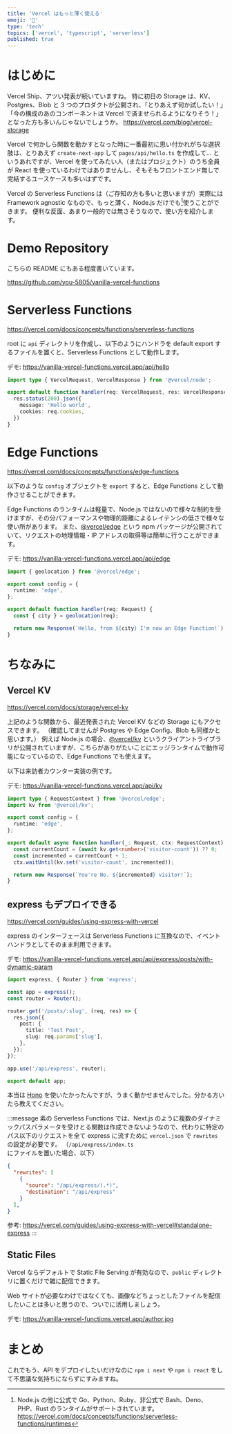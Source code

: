```yaml
---
title: 'Vercel はもっと薄く使える'
emoji: '🍦'
type: 'tech'
topics: ['vercel', 'typescript', 'serverless']
published: true
---
```


# はじめに

Vercel Ship、アツい発表が続いていますね。
特に初日の Storage は、KV、Postgres、Blob と 3 つのプロダクトが公開され、「とりあえず何か試したい！」「今の構成のあのコンポーネントは Vercel で済ませられるようになりそう！」となった方も多いんじゃないでしょうか。
https://vercel.com/blog/vercel-storage

Vercel で何かしら関数を動かすとなった時に一番最初に思い付かれがちな選択肢は、とりあえず `create-next-app` して `pages/api/hello.ts` を作成して... というあれですが、Vercel を使ってみたい人（またはプロジェクト）のうち全員が React を使っているわけではありませんし、そもそもフロントエンド無しで完結するユースケースも多いはずです。

Vercel の Serverless Functions は（ご存知の方も多いと思いますが）実際には Framework agnostic なもので、もっと薄く、Node.js だけでも[^1]使うことができます。
便利な反面、あまり一般的では無さそうなので、使い方を紹介します。

# Demo Repository

こちらの README にもある程度書いています。

https://github.com/you-5805/vanilla-vercel-functions

# Serverless Functions

https://vercel.com/docs/concepts/functions/serverless-functions

root に `api` ディレクトリを作成し、以下のようにハンドラを default export するファイルを置くと、Serverless Functions として動作します。

デモ: https://vanilla-vercel-functions.vercel.app/api/hello

```ts:api/hello.ts
import type { VercelRequest, VercelResponse } from '@vercel/node';

export default function handler(req: VercelRequest, res: VercelResponse) {
  res.status(200).json({
    message: 'Hello world',
    cookies: req.cookies,
  })
}
```

# Edge Functions

https://vercel.com/docs/concepts/functions/edge-functions

以下のような `config` オブジェクトを `export` すると、Edge Functions として動作させることができます。

Edge Functions のランタイムは軽量で、Node.js ではないので様々な制約を受けますが、その分パフォーマンスや物理的距離によるレイテンシの低さで様々な使い所があります。
また、[@vercel/edge](https://www.npmjs.com/package/@vercel/edge) という npm パッケージが公開されていて、リクエストの地理情報・IP アドレスの取得等は簡単に行うことができます。

デモ: https://vanilla-vercel-functions.vercel.app/api/edge

```ts:api/edge.ts
import { geolocation } from '@vercel/edge';

export const config = {
  runtime: 'edge',
};

export default function handler(req: Request) {
  const { city } = geolocation(req);

  return new Response(`Hello, from ${city} I'm now an Edge Function!`);
}
```

# ちなみに

## Vercel KV

https://vercel.com/docs/storage/vercel-kv

上記のような関数から、最近発表された Vercel KV などの Storage にもアクセスできます。
（確認してませんが Postgres や Edge Config、Blob も同様かと思います。）
例えば Node.js の場合、[@vercel/kv](https://www.npmjs.com/package/@vercel/kv) というクライアントライブラリが公開されていますが、こちらがありがたいことにエッジランタイムで動作可能になっているので、Edge Functions でも使えます。

以下は来訪者カウンター実装の例です。

デモ: https://vanilla-vercel-functions.vercel.app/api/kv

```ts:api/kv.ts
import type { RequestContext } from '@vercel/edge';
import kv from '@vercel/kv';

export const config = {
  runtime: 'edge',
};

export default async function handler(_: Request, ctx: RequestContext) {
  const currentCount = (await kv.get<number>('visitor-count')) ?? 0;
  const incremented = currentCount + 1;
  ctx.waitUntil(kv.set('visitor-count', incremented));

  return new Response(`You're No. ${incremented} visitor!`);
}
```

## express もデプロイできる

https://vercel.com/guides/using-express-with-vercel

express のインターフェースは Serverless Functions に互換なので、イベントハンドラとしてそのまま利用できます。

デモ: https://vanilla-vercel-functions.vercel.app/api/express/posts/with-dynamic-param

```ts:api/express/index.ts
import express, { Router } from 'express';

const app = express();
const router = Router();

router.get('/posts/:slug', (req, res) => {
  res.json({
    post: {
      title: 'Test Post',
      slug: req.params['slug'],
    },
  });
});

app.use('/api/express', router);

export default app;
```

本当は [Hono](https://hono.dev) を使いたかったんですが、うまく動かせませんでした。分かる方いたら教えてください。

:::message
素の Serverless Functions では、Next.js のように複数のダイナミックパスパラメータを受けとる関数は作成できないようなので、代わりに特定のパス以下のリクエストを全て express に流すために `vercel.json` で `rewrites` の設定が必要です。
（`/api/express/index.ts` にファイルを置いた場合、以下）

```json:vercel.json
{
  "rewrites": [
    {
      "source": "/api/express/(.*)",
      "destination": "/api/express"
    }
  ],
}
```

参考: https://vercel.com/guides/using-express-with-vercel#standalone-express
:::

## Static Files

Vercel ならデフォルトで Static File Serving が有効なので、`public` ディレクトリに置くだけで雑に配信できます。

Web サイトが必要なわけではなくても、画像などちょっとしたファイルを配信したいことは多いと思うので、ついでに活用しましょう。

デモ: https://vanilla-vercel-functions.vercel.app/author.jpg

# まとめ

これでもう、API をデプロイしたいだけなのに `npm i next` や `npm i react` をして不思議な気持ちにならずにすみますね。

[^1]:
    Node.js の他に公式で Go、Python、Ruby、非公式で Bash、Deno、PHP、Rust のランタイムがサポートされています。
    https://vercel.com/docs/concepts/functions/serverless-functions/runtimes
